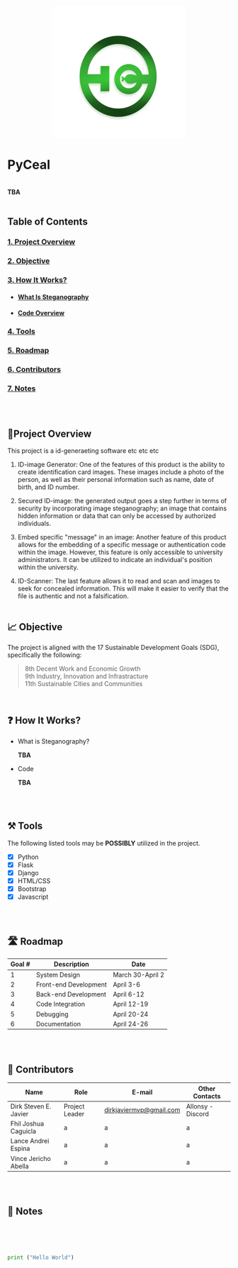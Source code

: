 <p align = "center">
  <img src = "LogoP.png" width = "300" height = "300"> 
</p>

# PyCeal

<br> **TBA**
<br><br>

## Table of Contents

### [1. Project Overview](#proj-obv) 
### [2. Objective](#obj) 
### [3. How It Works?](#how-works) 
- #### [What Is Steganography](#steg-info)
- #### [Code Overview](#code-info)
### [4. Tools](#tools) 
### [5. Roadmap](#roadm) 
### [6. Contributors](#contrib) 
### [7. Notes](#notes) 

<br><br>

## <a id = "proj-obv"> 🎯Project Overview </a> <br>
 This project is a id-generaeting software etc etc etc 
1. ID-image Generator: One of the features of this product is the ability to create identification card images. These images include a photo of the person, as well as their personal information such as name, date of birth, and ID number.

2. Secured ID-image: the generated output goes a step further in terms of security by incorporating image steganography; an image that contains hidden information or data that can only be accessed by authorized individuals. 

3. Embed specific "message" in an image: Another feature of this product allows for the embedding of a specific message or authentication code within the image. However, this feature is only accessible to university administrators. It can be utilized to indicate an individual's position within the university.

4. ID-Scanner: The last feature allows it to read and scan and images to seek for concealed information. This will make it easier to verify that the file is authentic and not a falsification.
<br><br>


##  <a id = "obj"> 📈 Objective </a><br>
The project is aligned with the 17 Sustainable Development Goals (SDG), specifically the following:

> 8th Decent Work and Economic Growth <br>
> 9th Industry, Innovation and Infrastracture <br>
> 11th Sustainable Cities and Communities <br>

<br>

##  <a id = "how-works"> ❓ How It Works? </a><br>
- <a id = "steg-info"> What is Steganography? </a>
  <p> <b>TBA</b> </p>
- <a id = "code-info"> Code </a>
  <p> <b>TBA</b> </p>

<br><br>


##  <a id = "tools"> ⚒️ Tools </a><br>
The following listed tools may be **POSSIBLY** utilized in the project. <br>

- [x] Python <br> 
- [x] Flask <br> 
- [x] Django <br> 
- [x] HTML/CSS <br> 
- [x] Bootstrap <br> 
- [x] Javascript <br>

<br><br>
##  <a id = "roadm"> 🛣️ Roadmap </a> <br>

| Goal # | Description | Date 
| --- | --- | --- | 
|  1 | System Design | March 30-April 2 |
|  2 | Front-end Development | April 3-6 |
|  3 | Back-end Development | April 6-12 | 
|  4 | Code Integration | April 12-19 |
|  5 | Debugging | April 20-24 |
|  6 | Documentation | April 24-26 |

<br><br>


##  <a id = "contrib"> 👷‍ Contributors </a> <br>

| Name | Role | E-mail | Other Contacts |
| --- | --- | --- | --- |
| Dirk Steven E. Javier | Project Leader | dirkjaviermvp@gmail.com | Allonsy -Discord |
| Fhil Joshua Caguicla | a | a | a |
| Lance Andrei Espina | a | a | a |
| Vince Jericho Abella | a | a | a |


<br><br>


##  <a id = "notes"> 📝 Notes </a><br>
<br><br>


```python|example.py

print ("Hello World")


```

